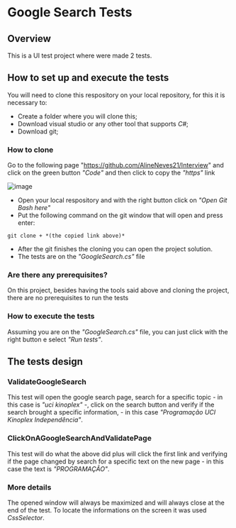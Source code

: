 # Google Search Tests
## Overview
This is a UI test project where were made 2 tests.

## How to set up and execute the tests
You will need to clone this respository on your local repository, for this it is necessary to:
 - Create a folder where you will clone this;
 - Download visual studio or any other tool that supports *C#*;
 - Download git;

### How to clone
Go to the following page "https://github.com/AlineNeves21/Interview" and click on the green button *"Code"* and then click to copy the *"https"* link

![image](https://github.com/AlineNeves21/Interview/assets/29339551/d25c8a00-12a0-4c0a-9074-30f893f57762)

 - Open your local respository and with the right button click on *"Open Git Bash here"*
 - Put the following command on the git window that will open and press enter:
```
git clone + *(the copied link above)*
```
 - After the git finishes the cloning you can open the project solution.
 - The tests are on the *"GoogleSearch.cs"* file

### Are there any prerequisites?
On this project, besides having the tools said above and cloning the project, there are no prerequisites to run the tests

### How to execute the tests
Assuming you are on the *"GoogleSearch.cs"* file, you can just click with the right button e select *"Run tests"*.

## The tests design

### ValidateGoogleSearch
This test will open the google search page, search for a specific topic - in this case is *"uci kinoplex"* -, click on the search button and verify if the search brought a specific information, - in this case *"Programação UCI Kinoplex Independência"*.

### ClickOnAGoogleSearchAndValidatePage
This test will do what the above did plus will click the first link and verifying if the page changed by search for a specific text on the new page - in this case the text is *"PROGRAMAÇÃO"*.

### More details
The opened window will always be maximized and will always close at the end of the test.
To locate the informations on the screen it was used *CssSelector*.
